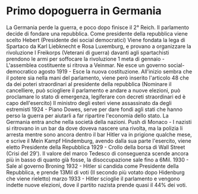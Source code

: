 # Primo dopoguerra in Germania
La Germania perde la guerra, e poco dopo finisce il 2° Reich.
Il parlamento decide di fondare una repubblica. Come presidente della repubblica viene scelto Hebert (Presidente dei social democratici)
Viene fondata la lega di Spartaco da Karl Liebknecht e Rosa Luxemburg, e provano a organizzare la rivoluzione
I Freikorps (Veterani di guerra) davanti agli spartachisti prendono le armi per soffocare la rivoluzione
1 meta di gennaio - L'assemblea costituente si ritrova a Veinmar. Ne esce un governo social-democratico
agosto 1919 - Esce la nuova costituzione. All'inizio sembra che il potere sia nella mani del parlamento, viene però inserito l'articolo 48 che da dei poteri straordinari al presidente della repubblica (Nominare il cancelliere, può sciogliere il parlamento e andare a nuove elezioni, può proclamare lo stato di emergenza, legiferare con decreti straordinari ed è capo dell'esercito)
Il ministro degli esteri viene assassinato da degli estremisti
1924 - Piano Dowes, serve per dare fondi agli stati che hanno perso la guerra per aiutarli a far ripartire l'economia dello stato. La Germania entra anche nella società della nazioni.
Push di Monaco - I nazisti si ritrovano in un bar da dove doveva nascere una rivolta, ma la polizia li arresta mentre sono ancora dentro il bar
Hitler va in prigione qualche mese, e scrive il Mein Kampf
Hindemburg, avendo dalla sua parte l'esercito, viene eletto Presidente della Repubblica
1929 - Crollo della borsa di Wall Street (Crisi del 29'). Il valore del marco Tedesco di conseguenza scende ancora più in basso di quanto già fosse, la disoccupazione sale fino a 6Mil.
1930 - Sale al governo Broning
1932 - Hitler si candida come Presidente della Repubblica, e prende 13Mil di voti (Il secondo più votato dopo Hidenburg che viene rieletto)
marzo 1933 - Hitler scioglie il parlamento e vengono indette nuove elezioni, dove il partito nazista prende quasi il 44% dei voti. 